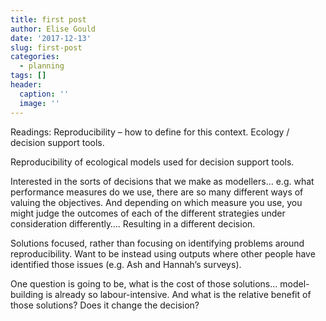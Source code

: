 ```yaml
---
title: first post
author: Elise Gould
date: '2017-12-13'
slug: first-post
categories:
  - planning
tags: []
header:
  caption: ''
  image: ''
---
```



Readings: Reproducibility – how to define for this context. Ecology / decision support tools.

Reproducibility of ecological models used for decision support tools. 

Interested in the sorts of decisions that we make as modellers… e.g. what performance measures do we use, there are so many different ways of valuing the objectives. And depending on which measure you use, you might judge the outcomes of each of the different strategies under consideration differently…. Resulting in a different decision.

Solutions focused, rather than focusing on identifying problems around reproducibility. Want to be instead using outputs where other people have identified those issues (e.g. Ash and Hannah’s surveys). 

One question is going to be, what is the cost of those solutions… model-building is already so labour-intensive. And what is the relative benefit of those solutions? Does it change the decision?
